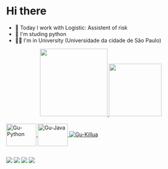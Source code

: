 # Hi there

- 🚚 Today I work with Logistic: Assistent of risk
- 🐍 I'm studing python
- 👨‍🎓 I'm in University (Universidade da cidade de São Paulo)

<div align="center">
  <a href="https://github.com/GustavoVaradi">
  <img height="180em" src="https://github-readme-stats.vercel.app/api?username=GustavoVaradi&show_icons=true&theme=midnight-purple&include_all_commits=true&count_private=true"/>
  <img height="140em" src="https://github-readme-stats.vercel.app/api/top-langs/?username=GustavoVaradi&layout=compact&langs_count=7&theme=midnight-purple"/>
</div>

<div style="display: inline_block"><br>
  <img align="center" alt="Gu-Python" height="60" width="80" src="https://cdn.jsdelivr.net/gh/devicons/devicon/icons/python/python-original.svg">
  <img align="center" alt="Gu-Java" height="60" width="80" src="https://cdn.jsdelivr.net/gh/devicons/devicon/icons/java/java-original.svg">
  <img align="rigth" alt="Gu-Killua" src="https://im5.ezgif.com/tmp/ezgif-5-f36fdc8968.gif">
</div>

##

<div>
  <a href="https://www.instagram.com/_varadigu" target="_blank"><img src="https://img.shields.io/badge/-Instagram-%23E4405F?style=for-the-badge&logo=instagram&logoColor=white" target="_blank"></a>
 <a href="https://www.discordapp.com/users/varadi#7303" target="_blank"><img src="https://img.shields.io/badge/Discord-7289DA?style=for-the-badge&logo=discord&logoColor=white" target="_blank"></a> 
  <a href = "mailto:varadigustavo2@gmail.com"><img src="https://img.shields.io/badge/-Gmail-%23333?style=for-the-badge&logo=gmail&logoColor=white" target="_blank"></a>
  <a href="https://www.linkedin.com/in/gustavo-v-701156135/" target="_blank"><img src="https://img.shields.io/badge/-LinkedIn-%230077B5?style=for-the-badge&logo=linkedin&logoColor=white" target="_blank"></a> 
</div>
